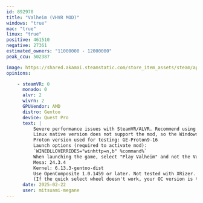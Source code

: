 ```yaml
---
id: 892970
title: "Valheim (VHVR MOD)"
windows: "true"
mac: "true"
linux: "true"
positive: 461510
negative: 27361
estimated_owners: "11000000 - 12000000"
peak_ccu: 502387

image: https://shared.akamai.steamstatic.com/store_item_assets/steam/apps/892970/header.jpg?t=1736170983
opinions:

    - steamVR: 0
      monado: 0
      alvr: 2
      wivrn: 2
      GPUVendor: AMD
      distro: Gentoo
      device: Quest Pro
      text: |
          Severe performance issues with SteamVR/ALVR. Recommend using WiVRn or Monado.
          Linux native version does not support the mod, so the Windows version must be used. To force the Windows version, simply select a Proton version under Game Properties・Compatibility.
          Proton version used for testing: GE-Proton9-16
          Launch options (required to activate mod):
          `WINEDLLOVERRIDES="winhttp=n,b" %command%`
          When launching the game, select "Play Valheim" and not the Vulkan option!
          Mesa: 24.3.4
          Kernel: 6.13.3-gentoo-dist
          Use OpenComposite 1.0.1459 or later. Not tested with XRizer.
          (If the quick select wheel doesn't work, your OC version is too old.)
      date: 2025-02-22
      user: mitsuami-megane
---
```

